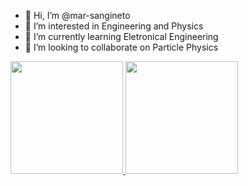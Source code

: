 - 👋 Hi, I’m @mar-sangineto
- 👀 I’m interested in Engineering and Physics
- 🌱 I’m currently learning Eletronical Engineering
- 💞️ I’m looking to collaborate on Particle Physics

<!---
mar-sangineto/mar-sangineto is a ✨ special ✨ repository because its `README.md` (this file) appears on your GitHub profile.
You can click the Preview link to take a look at your changes.
--->


<div>
<a href="https://github.com/mar-sangineto">
<img loading="lazy" height="180em" src="https://github-readme-stats.vercel.app/api/top-langs/?username=mar-sangineto&layout=compact&langs_count=7&theme=dracula"/>
<img loading="lazy" height="180em" src="https://github-readme-stats.vercel.app/api?username=mar-sangineto&show_icons=true&theme=dracula&include_all_commits=true&count_private=true"/>
</div>
